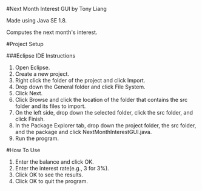#Next Month Interest GUI by Tony Liang

Made using Java SE 1.8.

Computes the next month's interest.

#Project Setup

###Eclipse IDE Instructions
1. Open Eclipse.
2. Create a new project.
3. Right click the folder of the project and click Import.
4. Drop down the General folder and click File System.
5. Click Next.
6. Click Browse and click the location of the folder that contains the src folder and its files to import.
7. On the left side, drop down the selected folder, click the src folder, and click Finish.
8. In the Package Explorer tab, drop down the project folder, the src folder, and the package and click NextMonthInterestGUI.java.
9. Run the program.

#How To Use
1. Enter the balance and click OK.
2. Enter the interest rate(e.g., 3 for 3%).
3. Click OK to see the results.
4. Click OK to quit the program.